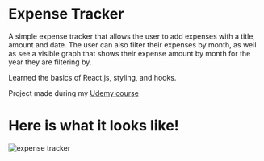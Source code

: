 # Expense Tracker
A simple expense tracker that allows the user to add expenses with a title, amount and date. The user can also filter their expenses by month, as well as see a visible graph that shows their expense amount by month for the year they are filtering by.

Learned the basics of React.js, styling, and hooks.

Project made during my [Udemy course](https://www.udemy.com/course/react-the-complete-guide-incl-redux/)

# Here is what it looks like!

![expense tracker](https://user-images.githubusercontent.com/94990857/148320202-d60807a1-4f92-4fda-b002-298270a00957.PNG)
